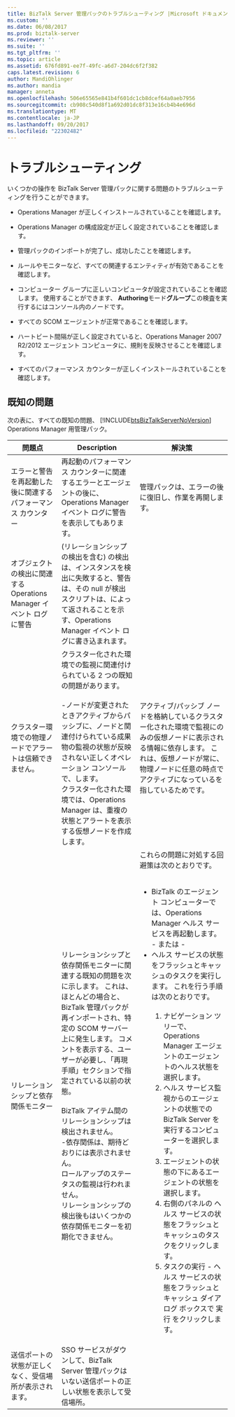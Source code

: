 ```yaml
---
title: BizTalk Server 管理パックのトラブルシューティング |Microsoft ドキュメント
ms.custom: ''
ms.date: 06/08/2017
ms.prod: biztalk-server
ms.reviewer: ''
ms.suite: ''
ms.tgt_pltfrm: ''
ms.topic: article
ms.assetid: 676fd891-ee7f-49fc-a6d7-204dc6f2f382
caps.latest.revision: 6
author: MandiOhlinger
ms.author: mandia
manager: anneta
ms.openlocfilehash: 506e65565e841b4f601dc1cb8dcef64a0aeb7956
ms.sourcegitcommit: cb908c540d8f1a692d01dc8f313e16cb4b4e696d
ms.translationtype: MT
ms.contentlocale: ja-JP
ms.lasthandoff: 09/20/2017
ms.locfileid: "22302482"
---
```

# <a name="troubleshooting"></a>トラブルシューティング
いくつかの操作を BizTalk Server 管理パックに関する問題のトラブルシューティングを行うことができます。  
  
-   Operations Manager が正しくインストールされていることを確認します。  
  
-   Operations Manager の構成設定が正しく設定されていることを確認します。  
  
-   管理パックのインポートが完了し、成功したことを確認します。  
  
-   ルールやモニターなど、すべての関連するエンティティが有効であることを確認します。  
  
-   コンピューター グループに正しいコンピュータが設定されていることを確認します。 使用することができます、 **Authoring**モード**グループ**この検査を実行するにはコンソール内のノードです。  
  
-   すべての SCOM エージェントが正常であることを確認します。  
  
-   ハートビート間隔が正しく設定されていると、Operations Manager 2007 R2/2012 エージェント コンピュータに、規則を反映させることを確認します。  
  
-   すべてのパフォーマンス カウンターが正しくインストールされていることを確認します。  
  
## <a name="known-issues"></a>既知の問題
次の表に、すべての既知の問題、 [!INCLUDE[btsBizTalkServerNoVersion](../includes/btsbiztalkservernoversion-md.md)] Operations Manager 用管理パック。  
  
|問題点|Description|解決策|  
|-----------|-----------------|----------------|  
|エラーと警告を再起動した後に関連するパフォーマンス カウンター|再起動のパフォーマンス カウンターに関連するエラーとエージェントの後に、Operations Manager イベント ログに警告を表示してもあります。|管理パックは、エラーの後に復旧し、作業を再開します。|  
|オブジェクトの検出に関連する Operations Manager イベント ログに警告|(リレーションシップの検出を含む) の検出は、インスタンスを検出に失敗すると、警告は、その null が検出スクリプトは、によって返されることを示す、Operations Manager イベント ログに書き込まれます。||  
|クラスター環境での物理ノードでアラートは信頼できません。|クラスター化された環境での監視に関連付けられている 2 つの既知の問題があります。<br /><br /> -ノードが変更されたときアクティブからパッシブに、ノードと関連付けられている成果物の監視の状態が反映されない正しくオペレーション コンソールで、します。<br />クラスター化された環境では、Operations Manager は、重複の状態とアラートを表示する仮想ノードを作成します。|アクティブ/パッシブ ノードを格納しているクラスター化された環境で監視にのみの仮想ノードに表示される情報に依存します。 これは、仮想ノードが常に、物理ノードに任意の時点でアクティブになっているを指しているためです。|  
|リレーションシップと依存関係モニター|リレーションシップと依存関係モニターに関連する既知の問題を次に示します。 これは、ほとんどの場合と、BizTalk 管理パックが再インポートされ、特定の SCOM サーバー上に発生します。 コメントを表示する、ユーザーが必要し、「再現手順」セクションで指定されている以前の状態。<br /><br /> BizTalk アイテム間のリレーションシップは検出されません。<br />-依存関係は、期待どおりには表示されません。<br />ロールアップのステータスの監視は行われません。<br />リレーションシップの検出後もはいくつかの依存関係モニターを初期化できません。|これらの問題に対処する回避策は次のとおりです。<br /><br /> <ul><li>BizTalk のエージェント コンピューターでは、Operations Manager ヘルス サービスを再起動します。 <br />     - または -</li><li>ヘルス サービスの状態をフラッシュとキャッシュのタスクを実行します。 これを行う手順は次のとおりです。<br /><br /> <ol><li>ナビゲーション ツリーで、Operations Manager エージェントのエージェントのヘルス状態を選択します。</li><li>ヘルス サービス監視からのエージェントの状態での BizTalk Server を実行するコンピューターを選択します。</li><li>エージェントの状態の下にあるエージェントの状態を選択します。</li><li>右側のパネルの ヘルス サービスの状態をフラッシュとキャッシュのタスクをクリックします。</li><li>タスクの実行 - ヘルス サービスの状態をフラッシュとキャッシュ ダイアログ ボックスで 実行 をクリックします。</li></ol></li></ul>|  
|送信ポートの状態が正しくなく、受信場所が表示されます。|SSO サービスがダウンして、BizTalk Server 管理パックはいない送信ポートの正しい状態を表示して受信場所。||